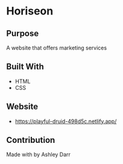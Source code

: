 # Horiseon
## Purpose
A website that offers marketing services

## Built With
* HTML
* CSS

## Website
* https://playful-druid-498d5c.netlify.app/

## Contribution
Made with by Ashley Darr
